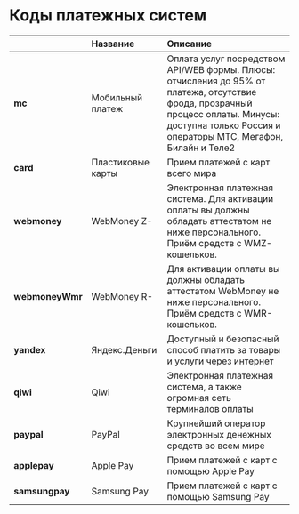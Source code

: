 # Коды платежных систем

|  | **Название**   | **Описание** |
| :--- | :--- | :--- |
| **mc** | Мобильный платеж | Оплата услуг посредством API/WEB формы. Плюсы: отчисления до 95% от платежа, отсутствие фрода, прозрачный процесс оплаты. Минусы: доступна только Россия и операторы МТС, Мегафон, Билайн и Теле2 |
| **card** | Пластиковые карты | Прием платежей с карт всего мира |
| **webmoney** | WebMoney Z- | Электронная платежная система. Для активации оплаты вы должны обладать аттестатом не ниже персонального. Приём средств с WMZ-кошельков. |
| **webmoneyWmr** | WebMoney R- | Для активации оплаты вы должны обладать аттестатом WebMoney не ниже персонального. Приём средств с WMR-кошельков. |
| **yandex** | Яндекс.Деньги | Доступный и безопасный способ платить за товары и услуги через интернет |
| **qiwi** | Qiwi | Электронная платежная система, а также огромная сеть терминалов оплаты |
| **paypal** | PayPal | Крупнейший оператор электронных денежных средств во всем мире |
| **applepay** | Apple Pay | Прием платежей с карт с помощью Apple Pay |
| **samsungpay** | Samsung Pay | Прием платежей с карт с помощью Samsung Pay |

